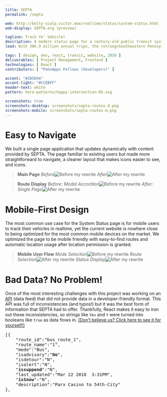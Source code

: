 ```yaml
---
title: SEPTA
permalink: /septa

web: http://bolty-scalp.victor.moe/realtime/status/system-status.html
web-display: SEPTA.org (preview)

tagline: Track Yo' Vehicle!
description: A modern status page for a century-old public transit system
lead: With 306.9 million annual trips, the <strong>Southeastern Pennsylvania Transportation Authority (SEPTA)</strong> has a heavily-utilized System Status page that displays critical information for riders, such as real time vehicle locations, detours, delays, and suspensions. They tapped into the experts from the <strong>PennApps Fellows</strong> program to redesign that page for the mobile era.

tags: [ design, dev, react, transit, website, 2016 ]
deliverables: [ Project Management, Frontend ]
technologies: [ React ]
contributors: [ "PennApps Fellows (developers)" ]

accent: "#2B5D94"
accent-light: "#CCEBFF"
header-text: white
pattern: hero-patterns/happy-intersection-05.svg

screenshots: true
screenshots-desktop: screenshots/septa-routes-d.png
screenshots-mobile: screenshots/septa-routes-m.png
---
```


# Easy to Navigate

We built a single page application that updates dynamically with content provided by SEPTA. The page familiar to existing users but made more straightforward to navigate, a cleaner layout that makes icons easier to see, and icons.

<blockquote class="accent-light-bg text-center">
	<strong>Main Page</strong>
	<row>
		<column class="no-margin-bottom"><i>Before</i><img src="{{ site.baseurl }}/media/work/septa/home-before.png" alt="Before my rewrite"></column>
		<column class="no-margin-bottom"><i>After</i><img src="{{ site.baseurl }}/media/work/septa/home-after.png" alt="After my rewrite"></column>
	</row>
</blockquote>

<blockquote class="accent-light-bg text-center">
	<strong>Route Display</strong>
	<row>
		<column class="no-margin-bottom"><i>Before: Modal Accordion</i><img src="{{ site.baseurl }}/media/work/septa/route-before.png" alt="Before my rewrite"></column>
		<column class="no-margin-bottom"><i>After: Single Page</i><img src="{{ site.baseurl }}/media/work/septa/route-after.png" alt="After my rewrite"></column>
	</row>
</blockquote>

# Mobile-First Design

The most common use case for the System Status page is for mobile users to track their vehicles in realtime, yet the current website is nowhere close to being optimized for the most common mobile devices on the market. We optimized the page to be mobile friendly with easy-to-find routes and automatic location usage after location permission is granted.

<blockquote class="accent-light-bg text-center">
	<strong>Mobile User Flow</strong>
	<row>
		<column class="no-margin-bottom"><i>Mode Selection</i><img src="{{ site.baseurl }}/media/work/septa/mobile-1.png" alt="Before my rewrite"></column>
		<column class="no-margin-bottom"><i>Route Selection</i><img src="{{ site.baseurl }}/media/work/septa/mobile-2.png" alt="After my rewrite"></column>
		<column class="no-margin-bottom"><i>Status Display</i><img src="{{ site.baseurl }}/media/work/septa/mobile-3.png" alt="After my rewrite"></column>
	</row>
</blockquote>

# Bad Data? No Problem!

Once of the most interesting challenges with this project was working on an [API](https://sidewaysdictionary.com/#/term/api) (data feed) that did not provide data in a developer-friendly format. This API was full of inconsistencies (and typos!) but it was the best form of information that SEPTA had to offer. Thankfully, React makes it easy to iron out these inconsistencies, so strings like `Yes` and `Y` were turned into booleans like `true` as data flows in. [(Don’t believe us? Click here to see it for yourself!)](https://www3.septa.org/api/Alerts/?dataType=jsonp)


<pre>
[{
	"route_id":"bus_route_1",
	"route_name":"1",
	"mode":"Bus",
	"isadvisory":"<strong class="accent-bg">No</strong>",
	"isdetour":"N",
	"isalert":"N",
	"<strong class="accent-bg">issuppend</strong>":"N",
	"last_updated":"Mar 22 2018  3:31PM",
	"<strong class="accent-bg">isSnow</strong>":"N",
	"description":"Parx Casino to 54th-City"
},
</pre>